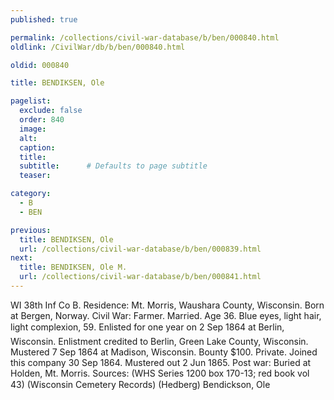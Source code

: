 ```yaml
---
published: true

permalink: /collections/civil-war-database/b/ben/000840.html
oldlink: /CivilWar/db/b/ben/000840.html

oldid: 000840

title: BENDIKSEN, Ole

pagelist:
  exclude: false
  order: 840
  image: 
  alt:
  caption:
  title:
  subtitle:      # Defaults to page subtitle
  teaser:

category: 
  - B 
  - BEN

previous:
  title: BENDIKSEN, Ole
  url: /collections/civil-war-database/b/ben/000839.html  
next:
  title: BENDIKSEN, Ole M.
  url: /collections/civil-war-database/b/ben/000841.html   
---
```

WI 38th Inf Co B. Residence: Mt. Morris, Waushara County, Wisconsin. Born at Bergen, Norway. Civil War: Farmer. Married. Age 36. Blue eyes, light hair, light complexion, 5&#146;9&#148;. Enlisted for one year on 2 Sep 1864 at Berlin, Wisconsin. Enlistment credited to Berlin, Green Lake County, Wisconsin. Mustered 7 Sep 1864 at Madison, Wisconsin. Bounty $100. Private. Joined this company 30 Sep 1864. Mustered out 2 Jun 1865. Post war: Buried at Holden, Mt. Morris. Sources: (WHS Series 1200 box 170-13; red book vol 43) (Wisconsin Cemetery Records) (Hedberg) &#147;Bendickson, Ole&#148;